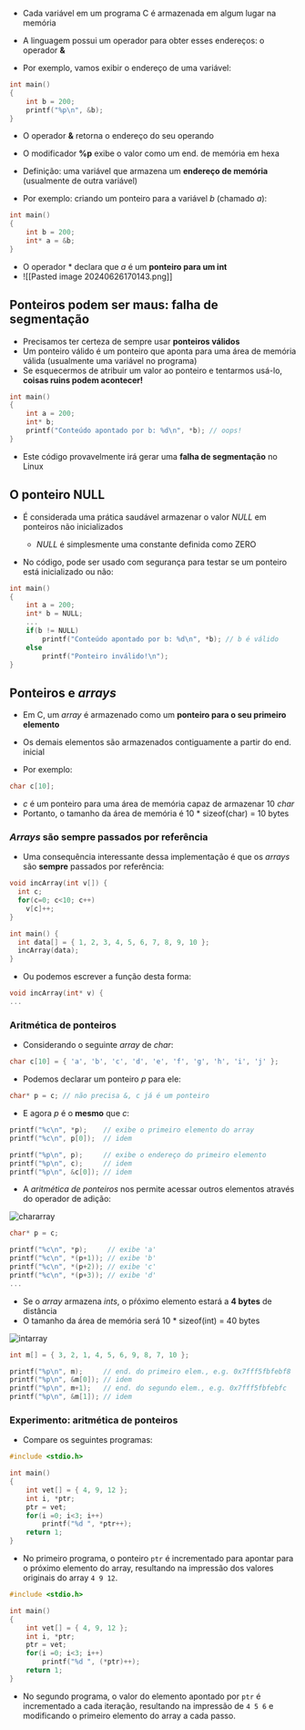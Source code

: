 - Cada variável em um programa C é armazenada em algum lugar na memória
- A linguagem possui um operador para obter esses endereços: o operador **&**
    
- Por exemplo, vamos exibir o endereço de uma variável:
```cpp
int main()
{
	int b = 200;
	printf("%p\n", &b);
}
```
- O operador **&** retorna o endereço do seu operando
- O modificador **%p** exibe o valor como um end. de memória em hexa

- Definição: uma variável que armazena um **endereço de memória** (usualmente de outra variável)
    
- Por exemplo: criando um ponteiro para a variável _b_ (chamado _a_):
```cpp
int main()
{
	int b = 200;
	int* a = &b;
}
```
    
- O operador * declara que _a_ é um **ponteiro para um int**
- ![[Pasted image 20240626170143.png]]

## Ponteiros podem ser maus: falha de segmentação

- Precisamos ter certeza de sempre usar **ponteiros válidos**
- Um ponteiro válido é um ponteiro que aponta para uma área de memória válida (usualmente uma variável no programa)
- Se esquecermos de atribuir um valor ao ponteiro e tentarmos usá-lo, **coisas ruins podem acontecer!**
    
```cpp
int main()
{
	int a = 200;
	int* b;
	printf("Conteúdo apontado por b: %d\n", *b); // oops!
}
```
    
- Este código provavelmente irá gerar uma **falha de segmentação** no Linux

## O ponteiro NULL

- É considerada uma prática saudável armazenar o valor _NULL_ em ponteiros não inicializados
    - _NULL_ é simplesmente uma constante definida como ZERO
    
- No código, pode ser usado com segurança para testar se um ponteiro está inicializado ou não:
```cpp
int main()
{
	int a = 200;
	int* b = NULL;
	...
	if(b != NULL)
		printf("Conteúdo apontado por b: %d\n", *b); // b é válido
	else
		printf("Ponteiro inválido!\n");
}
```

## Ponteiros e _arrays_

- Em C, um _array_ é armazenado como um **ponteiro para o seu primeiro elemento**
- Os demais elementos são armazenados contiguamente a partir do end. inicial
    
- Por exemplo:
```cpp
char c[10];
```
    
- _c_ é um ponteiro para uma área de memória capaz de armazenar 10 _char_
- Portanto, o tamanho da área de memória é 10 * sizeof(char) = 10 bytes
### _Arrays_ são sempre passados por referência

- Uma consequência interessante dessa implementação é que os _arrays_ são **sempre** passados por referência:
```cpp
void incArray(int v[]) {
  int c;
  for(c=0; c<10; c++)
	v[c]++;
}

int main() {
  int data[] = { 1, 2, 3, 4, 5, 6, 7, 8, 9, 10 };
  incArray(data);
}
```
    
- Ou podemos escrever a função desta forma:
```cpp
void incArray(int* v) {
...
```

### Aritmética de ponteiros

- Considerando o seguinte _array_ de _char_:
```cpp
char c[10] = { 'a', 'b', 'c', 'd', 'e', 'f', 'g', 'h', 'i', 'j' };
```
    
- Podemos declarar um ponteiro _p_ para ele:
```cpp
char* p = c; // não precisa &, c já é um ponteiro
```
    
- E agora _p_ é o **mesmo** que _c_:
```cpp
printf("%c\n", *p);    // exibe o primeiro elemento do array
printf("%c\n", p[0]);  // idem

printf("%p\n", p);     // exibe o endereço do primeiro elemento
printf("%p\n", c);     // idem
printf("%p\n", &c[0]); // idem
```

- A _aritmética de ponteiros_ nos permite acessar outros elementos através do operador de adição:

![chararray](https://www.inf.pucrs.br/flash/progswb2/present/U02_pointers/pointers/C_language_pointer_arithmetic_chars.png)

```cpp
char* p = c;

printf("%c\n", *p);     // exibe 'a'
printf("%c\n", *(p+1)); // exibe 'b'
printf("%c\n", *(p+2)); // exibe 'c'
printf("%c\n", *(p+3)); // exibe 'd'
...
```

- Se o _array_ armazena _ints_, o pŕóximo elemento estará a **4 bytes** de distância
- O tamanho da área de memória será 10 * sizeof(int) = 40 bytes
    
![intarray](https://www.inf.pucrs.br/flash/progswb2/present/U02_pointers/pointers/C_language_pointer_arithmetic_ints.png)

```cpp
int m[] = { 3, 2, 1, 4, 5, 6, 9, 8, 7, 10 };

printf("%p\n", m);     // end. do primeiro elem., e.g. 0x7fff5fbfebf8
printf("%p\n", &m[0]); // idem
printf("%p\n", m+1);   // end. do segundo elem., e.g. 0x7fff5fbfebfc
printf("%p\n", &m[1]); // idem
```

### Experimento: aritmética de ponteiros

- Compare os seguintes programas:

```cpp
#include <stdio.h>

int main()
{
    int vet[] = { 4, 9, 12 };
    int i, *ptr;
    ptr = vet;
    for(i =0; i<3; i++)
        printf("%d ", *ptr++);
    return 1;
}
```
- No primeiro programa, o ponteiro `ptr` é incrementado para apontar para o próximo elemento do array, resultando na impressão dos valores originais do array `4 9 12`.

```cpp
#include <stdio.h>

int main()
{
    int vet[] = { 4, 9, 12 };
    int i, *ptr;
    ptr = vet;
    for(i =0; i<3; i++)
        printf("%d ", (*ptr)++);
    return 1;
}
```
- No segundo programa, o valor do elemento apontado por `ptr` é incrementado a cada iteração, resultando na impressão de `4 5 6` e modificando o primeiro elemento do array a cada passo.